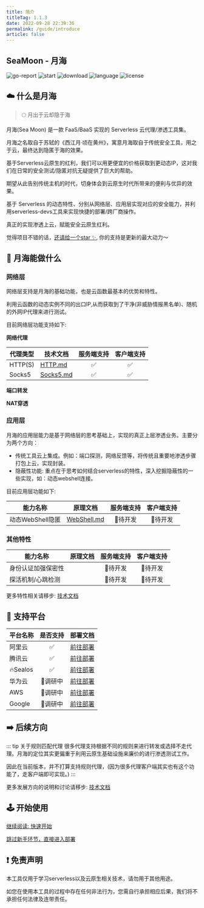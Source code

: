 ```yaml
---
title: 简介
titleTag: 1.1.3
date: 2022-09-28 22:39:36
permalink: /guide/introduce
article: false
---
```


## SeaMoon - 月海

![go-report](https://goreportcard.com/badge/github.com/DVKunion/SeaMoon)
![start](https://img.shields.io/github/stars/DVKunion/SeaMoon.svg)
![download](https://img.shields.io/github/downloads/dvkunion/seamoon/total?color=orange)
![language](https://img.shields.io/github/languages/top/DVKunion/SeaMoon.svg?&color=blueviolet)
![license](https://img.shields.io/badge/LICENSE-MIT-777777.svg)

## ☁️ 什么是月海

> 🌕 月出于云却隐于海

月海(Sea Moon) 是一款 FaaS/BaaS 实现的 Serverless 云代理/渗透工具集。

月海之名取自于苏轼的《西江月·顷在黄州》，寓意月海取自于传统安全工具，用之于云，最终达到隐匿于海的效果。

基于Serverless云原生的红利，我们可以用更便宜的价格获取到更动态IP，这对我们在日常的安全测试/隐匿对抗无疑提供了巨大的帮助。

期望从此告别传统主机的时代，切身体会到云原生时代所带来的便利与优异的效果。

基于 Serverless 的动态特性、分别从网络层、应用层实现对应的安全能力，并利用serverless-devs工具来实现快捷的部署/跨厂商操作。

真正的实现渗透上云，赋能安全云原生红利。

觉得项目不错的话，[还请给一个star ✨](https://github.com/DVKunion/SeaMoon), 你的支持是更新的最大动力～

## 🌟 月海能做什么

### 网络层

网络层支持是月海的基础功能，也是云函数最基本的优势和特性。

利用云函数的动态实例不同的出口IP,从而获取到了干净(非威胁情报黑名单)、随机的外网IP代理来进行测试。

目前网络层功能支持如下:

**网络代理**

| 代理类型    | 技术文档                                                      | 服务端支持 | 客户端支持 |
|---------|-----------------------------------------------------------|:-----:|:-----:|
| HTTP(S) | [HTTP.md](https://seamoon.dvkunion.cn/tech/net/http/)     |   ✅   |   ✅   |
| Socks5  | [Socks5.md](https://seamoon.dvkunion.cn/tech/net/socks5/) |   ✅   |   ✅   |

**端口转发**

**NAT穿透**

### 应用层

月海的应用层能力是基于网络层的思考基础上，实现的真正上层渗透业务。主要分为两个方向：

+ 传统工具云上集成。例如：端口探测，网络反馈等，将传统且重要地渗透步骤打包上云，实现封装。
+ 隐蔽性功能: 重点在于思考如何结合serverless的特性，深入挖掘隐蔽性的一些实现，如：动态webshell连接。

目前应用层功能如下:

| 能力名称         | 原理文档                                                          | 服务端支持 | 客户端支持 |
|--------------|---------------------------------------------------------------|:-----:|:-----:|
| 动态WebShell隐匿 | [WebShell.md](https://seamoon.dvkunion.cn/tech/app/webshell/) | 🐷待开发 | 🐷待开发 |

### 其他特性

| 能力名称                | 原理文档 | 服务端支持 | 客户端支持 |
|---------------------|------|:-----:|:-----:|
| 身份认证加强保密性           |      | 🐷待开发 | 🐷待开发 |
| 探活机制/心跳检测           |      | 🐷待开发 | 🐷待开发 |

更多特性相关请移步: [技术文档](https://seamoon.dvkunion.cn/tech/feature/)

## 🧭 支持平台

| 平台名称     | 是否支持  |                           部署文档                           | 
|----------|:-----:|:--------------------------------------------------------:|
| 阿里云      |   ✅   | [前往部署](https://seamoon.dvkunion.cn/guide/deploy/aliyun)  |
| 腾讯云      |   ✅   | [前往部署](https://seamoon.dvkunion.cn/guide/deploy/tencent) |
| 🔥Sealos |   ✅   | [前往部署](https://seamoon.dvkunion.cn/guide/deploy/sealos)  |
| 华为云      | 🐷调研中 |                         [前往部署]()                         |
| AWS      | 🐷调研中 |                         [前往部署]()                         |
| Google   | 🐷调研中 |                         [前往部署]()                         |


## ➡️ 后续方向

::: tip 关于规则匹配代理
很多代理支持根据不同的规则来进行转发或选择不走代理。月海的定位其实更偏重于利用云原生基础设施来廉价的进行渗透测试工作。

因此在当前版本，并不打算支持规则代理，(因为很多代理客户端其实也有这个功能了，走客户端即可实现。)
:::

更多发展方向的说明和讨论请移步: [技术文档](https://seamoon.dvkunion.cn/tech/)

## 🕹 ️开始使用

[继续阅读: 快速开始](https://seamoon.dvkunion.cn/guide/start)

[跳过新手环节，直接进入部署](https://seamoon.dvkunion.cn/guide/deploy)

## ❗ 免责声明

本工具仅用于学习serverless以及云原生相关技术，请勿用于其他用途。

如您在使用本工具的过程中存在任何非法行为，您需自行承担相应后果，我们将不承担任何法律及连带责任。